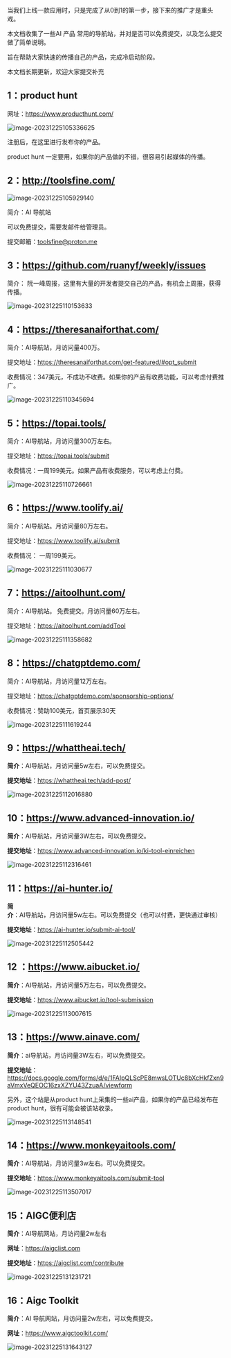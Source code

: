 当我们上线一款应用时，只是完成了从0到1的第一步，接下来的推广才是重头戏。



本文档收集了一些AI 产品 常用的导航站，并对是否可以免费提交，以及怎么提交做了简单说明。



旨在帮助大家快速的传播自己的产品，完成冷启动阶段。



本文档长期更新，欢迎大家提交补充



## 1：product hunt

网址：https://www.producthunt.com/



![image-20231225105336625](C:\Users\Administrator\AppData\Roaming\Typora\typora-user-images\image-20231225105336625.png)



注册后，在这里进行发布你的产品。

product hunt 一定要用，如果你的产品做的不错，很容易引起媒体的传播。





## 2：http://toolsfine.com/

![image-20231225105929140](C:\Users\Administrator\AppData\Roaming\Typora\typora-user-images\image-20231225105929140.png)

简介：AI 导航站

可以免费提交，需要发邮件给管理员。

提交邮箱：toolsfine@proton.me



## 3：https://github.com/ruanyf/weekly/issues

简介： 阮一峰周报，这里有大量的开发者提交自己的产品，有机会上周报，获得传播。



![image-20231225110153633](C:\Users\Administrator\AppData\Roaming\Typora\typora-user-images\image-20231225110153633.png)



## 4：https://theresanaiforthat.com/

简介：AI导航站，月访问量400万。



提交地址：https://theresanaiforthat.com/get-featured/#opt_submit



收费情况：347美元，不成功不收费。如果你的产品有收费功能，可以考虑付费推广。



![image-20231225110345694](C:\Users\Administrator\AppData\Roaming\Typora\typora-user-images\image-20231225110345694.png)



## 5：https://topai.tools/

简介：AI导航站，月访问量300万左右。

提交地址：https://topai.tools/submit

收费情况：一周199美元。如果产品有收费服务，可以考虑上付费。

![image-20231225110726661](C:\Users\Administrator\AppData\Roaming\Typora\typora-user-images\image-20231225110726661.png)



## 6：https://www.toolify.ai/

简介：AI导航站。月访问量80万左右。

提交地址：https://www.toolify.ai/submit

收费情况： 一周199美元。

![image-20231225111030677](C:\Users\Administrator\AppData\Roaming\Typora\typora-user-images\image-20231225111030677.png)



## 7：https://aitoolhunt.com/

简介：AI导航站。 免费提交。月访问量60万左右。

提交地址：https://aitoolhunt.com/addTool

![image-20231225111358682](C:\Users\Administrator\AppData\Roaming\Typora\typora-user-images\image-20231225111358682.png)



## 8：https://chatgptdemo.com/

简介：AI导航站，月访问量12万左右。

提交地址：https://chatgptdemo.com/sponsorship-options/

收费情况：赞助100美元，首页展示30天

![image-20231225111619244](C:\Users\Administrator\AppData\Roaming\Typora\typora-user-images\image-20231225111619244.png)



## 9：https://whattheai.tech/

**简介**：AI导航站，月访问量5w左右，可以免费提交。

**提交地址**：https://whattheai.tech/add-post/

![image-20231225112016880](C:\Users\Administrator\AppData\Roaming\Typora\typora-user-images\image-20231225112016880.png)

## 10：https://www.advanced-innovation.io/

**简介**：AI导航站，月访问量3W左右，可以免费提交。

**提交地址**：https://www.advanced-innovation.io/ki-tool-einreichen



![image-20231225112316461](C:\Users\Administrator\AppData\Roaming\Typora\typora-user-images\image-20231225112316461.png)



## 11：https://ai-hunter.io/

**简介**：AI导航站，月访问量5w左右。可以免费提交（也可以付费，更快通过审核）

**提交地址**：https://ai-hunter.io/submit-ai-tool/

![image-20231225112505442](C:\Users\Administrator\AppData\Roaming\Typora\typora-user-images\image-20231225112505442.png)



## 12 ：https://www.aibucket.io/

**简介**：AI导航站，月访问量5万左右，可以免费提交。

**提交地址**：https://www.aibucket.io/tool-submission



![image-20231225113007615](C:\Users\Administrator\AppData\Roaming\Typora\typora-user-images\image-20231225113007615.png)

## 13：https://www.ainave.com/

**简介**：ai导航站，月访问量3W左右，可以免费提交。

**提交地址**：https://docs.google.com/forms/d/e/1FAIpQLScPE8mwsLOTUc8bXcHkfZxn9aVmxVeQEOC16zxXZYU43ZzuaA/viewform



另外，这个站是从product hunt上采集的一些ai产品，如果你的产品已经发布在product hunt，很有可能会被该站收录。

![image-20231225113148541](C:\Users\Administrator\AppData\Roaming\Typora\typora-user-images\image-20231225113148541.png)

## 14：https://www.monkeyaitools.com/

**简介**：AI导航站，月访问量3w左右。可以免费提交。

**提交地址**：https://www.monkeyaitools.com/submit-tool

![image-20231225113507017](C:\Users\Administrator\AppData\Roaming\Typora\typora-user-images\image-20231225113507017.png)



## 15：AIGC便利店

**简介**：AI导航网站，月访问量2w左右

**网址**：https://aigclist.com

**提交地址**：https://aigclist.com/contribute

![image-20231225131231721](C:\Users\Administrator\AppData\Roaming\Typora\typora-user-images\image-20231225131231721.png)



## 16：Aigc Toolkit

**简介**：AI 导航网站，月访问量2w左右，可以免费提交。

**网址**：https://www.aigctoolkit.com/

![image-20231225131643127](C:\Users\Administrator\AppData\Roaming\Typora\typora-user-images\image-20231225131643127.png)

